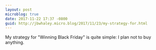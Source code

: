 ```yaml
---
layout: post
microblog: true
date: 2017-11-22 17:37 -0800
guid: http://jbwhaley.micro.blog/2017/11/23/my-strategy-for.html
---
```

My strategy for "Winning Black Friday" is quite simple: I plan not to buy anything.
